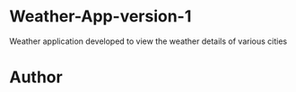 # Weather-App-version-1

Weather application developed to view the weather details of various cities 

# Author